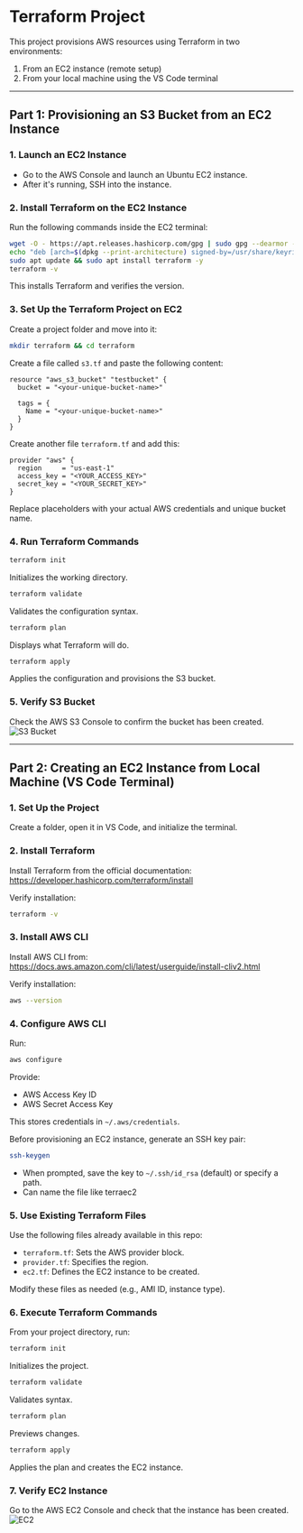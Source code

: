 # Terraform Project

This project provisions AWS resources using Terraform in two environments:

1. From an EC2 instance (remote setup)
2. From your local machine using the VS Code terminal

---

## Part 1: Provisioning an S3 Bucket from an EC2 Instance

### 1. Launch an EC2 Instance

- Go to the AWS Console and launch an Ubuntu EC2 instance.
- After it's running, SSH into the instance.

### 2. Install Terraform on the EC2 Instance

Run the following commands inside the EC2 terminal:

```bash
wget -O - https://apt.releases.hashicorp.com/gpg | sudo gpg --dearmor -o /usr/share/keyrings/hashicorp-archive-keyring.gpg
echo "deb [arch=$(dpkg --print-architecture) signed-by=/usr/share/keyrings/hashicorp-archive-keyring.gpg] https://apt.releases.hashicorp.com $(grep -oP '(?<=UBUNTU_CODENAME=).*' /etc/os-release || lsb_release -cs) main" | sudo tee /etc/apt/sources.list.d/hashicorp.list
sudo apt update && sudo apt install terraform -y
terraform -v
```

This installs Terraform and verifies the version.

### 3. Set Up the Terraform Project on EC2

Create a project folder and move into it:

```bash
mkdir terraform && cd terraform
```

Create a file called `s3.tf` and paste the following content:

```hcl
resource "aws_s3_bucket" "testbucket" {
  bucket = "<your-unique-bucket-name>"

  tags = {
    Name = "<your-unique-bucket-name>"
  }
}
```

Create another file `terraform.tf` and add this:

```hcl
provider "aws" {
  region     = "us-east-1"
  access_key = "<YOUR_ACCESS_KEY>"
  secret_key = "<YOUR_SECRET_KEY>"
}
```

Replace placeholders with your actual AWS credentials and unique bucket name.

### 4. Run Terraform Commands

```bash
terraform init
```
Initializes the working directory.

```bash
terraform validate
```
Validates the configuration syntax.

```bash
terraform plan
```
Displays what Terraform will do.

```bash
terraform apply
```
Applies the configuration and provisions the S3 bucket.

### 5. Verify S3 Bucket

Check the AWS S3 Console to confirm the bucket has been created.  
![S3 Bucket](https://github.com/user-attachments/assets/68167295-3306-47d1-887c-01a77020f955)

---

## Part 2: Creating an EC2 Instance from Local Machine (VS Code Terminal)

### 1. Set Up the Project

Create a folder, open it in VS Code, and initialize the terminal.

### 2. Install Terraform

Install Terraform from the official documentation:  
https://developer.hashicorp.com/terraform/install

Verify installation:

```bash
terraform -v
```

### 3. Install AWS CLI

Install AWS CLI from:  
https://docs.aws.amazon.com/cli/latest/userguide/install-cliv2.html

Verify installation:

```bash
aws --version
```

### 4. Configure AWS CLI

Run:

```bash
aws configure
```

Provide:

- AWS Access Key ID  
- AWS Secret Access Key  

This stores credentials in `~/.aws/credentials`.

Before provisioning an EC2 instance, generate an SSH key pair:

```bash
ssh-keygen 
```

- When prompted, save the key to `~/.ssh/id_rsa` (default) or specify a path.
- Can name the file like terraec2

### 5. Use Existing Terraform Files

Use the following files already available in this repo:

- `terraform.tf`: Sets the AWS provider block.
- `provider.tf`: Specifies the region.
- `ec2.tf`: Defines the EC2 instance to be created.

Modify these files as needed (e.g., AMI ID, instance type).

### 6. Execute Terraform Commands

From your project directory, run:

```bash
terraform init
```
Initializes the project.

```bash
terraform validate
```
Validates syntax.

```bash
terraform plan
```
Previews changes.

```bash
terraform apply
```
Applies the plan and creates the EC2 instance.

### 7. Verify EC2 Instance

Go to the AWS EC2 Console and check that the instance has been created.  
![EC2](https://github.com/user-attachments/assets/0468326b-5e2f-438e-9260-5053dda805c5)
